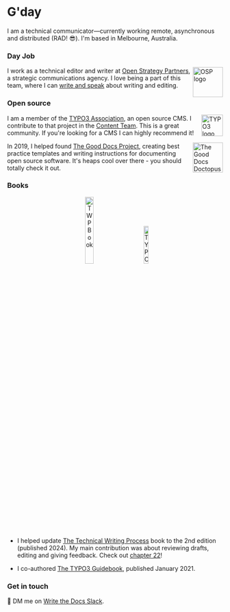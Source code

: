 # G'day

I am a technical communicator—currently working remote, asynchronous and distributed (RAD! 😎). I'm based in Melbourne, Australia. 


### Day Job
<img src="https://flicstar.com/assets/images/pages/osplogo.jpg" alt="OSP logo" align="right" width="70px"/>

I work as a technical editor and writer at [Open Strategy Partners](https://openstrategypartners.com/), a strategic communications agency. I love being a part of this team, where I can [write and speak](https://openstrategypartners.com/how-we-write-and-edit-at-osp-podcast-s1e1) about writing and editing.  


### Open source

<img src="https://flicstar.com/assets/images/pages/typo3logo.png" alt="TYPO3 logo" align="right" width="50px"/>

I am a member of the [TYPO3 Association](https://typo3.org/), an open source CMS. I contribute to that project in the [Content Team](https://typo3.org/community/teams/content). This is a great community. If you're looking for a CMS I can highly recommend it! 

<img src="https://flicstar.com/assets/images/pages/doctopus.png" alt="The Good Docs Doctopus" align="right" width="70px"/>

In 2019, I helped found [The Good Docs Project](https://gitlab.com/tgdp), creating best practice templates and writing instructions for documenting open source software. It's heaps cool over there - you should totally check it out.

### Books

<p align="center"><img src="https://flicstar.com/assets/images/twpbookcover.jpg" alt="TWP Book" width="20%" hspace="20"/> <img src="https://flicstar.com/assets/images/typo3bookcover.jpg" alt="TYPO3 Book" width="15%" hspace="20"/></p>
 

- I helped update <a href="https://boffin.education/category/books/technical-writing-books/" target="_blank">The Technical Writing Process</a> book to the 2nd edition (published 2024). My main contribution was about reviewing drafts, 
editing and giving feedback. Check out <a href="https://boffin.education/review-draft/" target="_blank">chapter 22</a>!</p></li>
- I co-authored <a href="https://www.apress.com/gp/book/9781484265246" target="_blank">The TYPO3 Guidebook</a>, published January 2021.  

### Get in touch

💬 DM me on [Write the Docs Slack](https://www.writethedocs.org/slack/).
